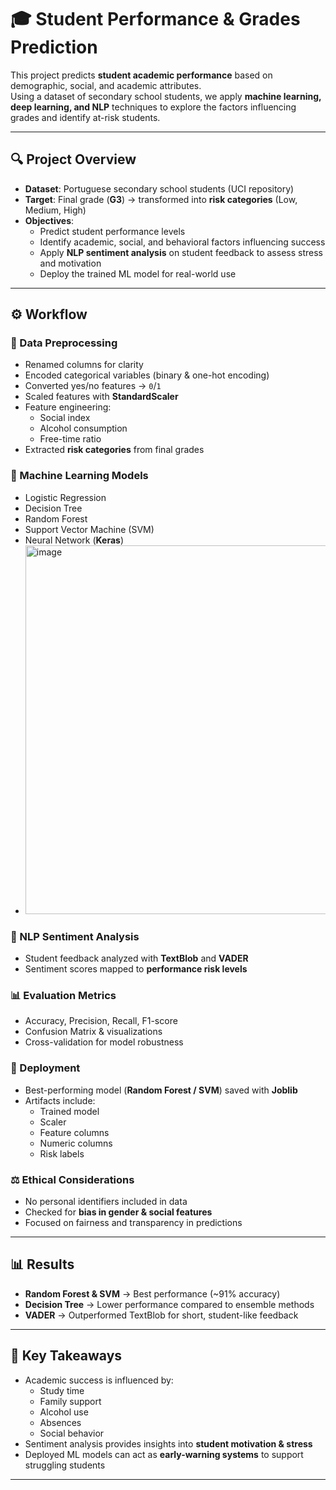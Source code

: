 # 🎓 Student Performance & Grades Prediction

This project predicts **student academic performance** based on demographic, social, and academic attributes.  
Using a dataset of secondary school students, we apply **machine learning, deep learning, and NLP** techniques to explore the factors influencing grades and identify at-risk students.

---

## 🔍 Project Overview
- **Dataset**: Portuguese secondary school students (UCI repository)  
- **Target**: Final grade (**G3**) → transformed into **risk categories** (Low, Medium, High)  
- **Objectives**:
  - Predict student performance levels  
  - Identify academic, social, and behavioral factors influencing success  
  - Apply **NLP sentiment analysis** on student feedback to assess stress and motivation  
  - Deploy the trained ML model for real-world use  

---

## ⚙️ Workflow

### 📑 Data Preprocessing
- Renamed columns for clarity  
- Encoded categorical variables (binary & one-hot encoding)  
- Converted yes/no features → `0`/`1`  
- Scaled features with **StandardScaler**  
- Feature engineering:
  - Social index  
  - Alcohol consumption  
  - Free-time ratio  
- Extracted **risk categories** from final grades  

### 🤖 Machine Learning Models
- Logistic Regression  
- Decision Tree  
- Random Forest  
- Support Vector Machine (SVM)  
- Neural Network (**Keras**)
- <img width="1189" height="590" alt="image" src="https://github.com/user-attachments/assets/5a1ea597-4fdf-4c61-91ec-d31c64d6e3c0" />


### 💬 NLP Sentiment Analysis
- Student feedback analyzed with **TextBlob** and **VADER**  
- Sentiment scores mapped to **performance risk levels**  

### 📊 Evaluation Metrics
- Accuracy, Precision, Recall, F1-score  
- Confusion Matrix & visualizations  
- Cross-validation for model robustness  

### 🚀 Deployment
- Best-performing model (**Random Forest / SVM**) saved with **Joblib**  
- Artifacts include:
  - Trained model  
  - Scaler  
  - Feature columns  
  - Numeric columns  
  - Risk labels  

### ⚖️ Ethical Considerations
- No personal identifiers included in data  
- Checked for **bias in gender & social features**  
- Focused on fairness and transparency in predictions  

---

## 📊 Results
- **Random Forest & SVM** → Best performance (~91% accuracy)  
- **Decision Tree** → Lower performance compared to ensemble methods  
- **VADER** → Outperformed TextBlob for short, student-like feedback  

---

## 🚀 Key Takeaways
- Academic success is influenced by:
  - Study time  
  - Family support  
  - Alcohol use  
  - Absences  
  - Social behavior  
- Sentiment analysis provides insights into **student motivation & stress**  
- Deployed ML models can act as **early-warning systems** to support struggling students  

---
